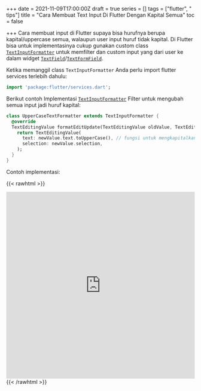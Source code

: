 +++
date = 2021-11-09T17:00:00Z
draft = true
series = []
tags = ["flutter", " tips"]
title = "Cara Membuat Text Input Di Flutter Dengan Kapital Semua"
toc = false

+++
Cara membuat input di Flutter supaya bisa hurufnya berupa kapital/uppercase semua, walaupun user input huruf tidak kapital.  Di Flutter bisa untuk implementasinya cukup gunakan custom class [`TextInputFormatter`](https://docs.flutter.io/flutter/services/TextInputFormatter-class.html) untuk memfilter dan custom input yang dari user ke dalam widget [`TextField`](https://api.flutter.dev/flutter/material/TextField-class.html)/[`TextFormField`](https://api.flutter.dev/flutter/material/TextFormField-class.html).

Ketika memanggil class `TextInputFormatter` Anda perlu import flutter services terlebih dahulu:

```dart
import 'package:flutter/services.dart';
```

Berikut contoh Implementasi [`TextInputFormatter`](https://docs.flutter.io/flutter/services/TextInputFormatter-class.html) Filter untuk mengubah semua input jadi huruf kapital:

```dart
class UpperCaseTextFormatter extends TextInputFormatter {
  @override
  TextEditingValue formatEditUpdate(TextEditingValue oldValue, TextEditingValue newValue) {
    return TextEditingValue(
      text: newValue.text.toUpperCase(), // fungsi untuk mengkapitalkan carakter/huruf
      selection: newValue.selection,
    );
  }
}
```

Contoh implementasi:

{{< rawhtml >}}
</br>
<iframe src="https://dartpad.dev/embed-flutter.html?id=4ac3f2a77b277deebd6ff76a37e007aa&null_safety=true&theme=dark" style="width:100%;height:500px; border: none;"></iframe>
</br>
{{< /rawhtml >}}